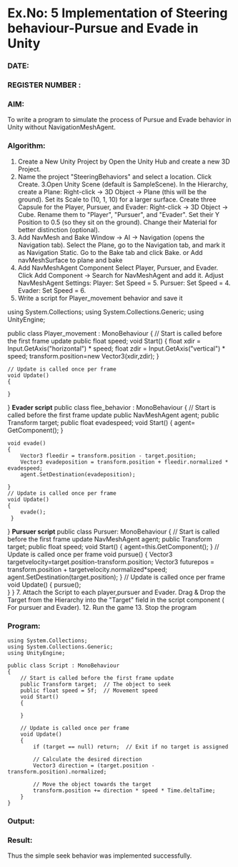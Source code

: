 # Ex.No: 5  Implementation of Steering behaviour-Pursue and Evade in Unity
### DATE:                                                                            
### REGISTER NUMBER : 
### AIM: 
To write a program to simulate the process of Pursue and Evade behavior in Unity without NavigationMeshAgent. 
### Algorithm:
1. Create a New Unity Project by Open the  Unity Hub and create a new 3D Project.
2. Name the project "SteeringBehaviors" and select a location. Click Create.
3.Open Unity Scene (default is SampleScene).
  In the Hierarchy, create a Plane:
  Right-click → 3D Object → Plane (this will be the ground).
  Set its Scale to (10, 1, 10) for a larger surface.
  Create three Capsule for the Player, Pursuer, and Evader:
  Right-click → 3D Object → Cube.
  Rename them to "Player", "Pursuer", and "Evader".
  Set their Y Position to 0.5 (so they sit on the ground).
  Change their Material for better distinction (optional).
3. Add NavMesh and Bake
   Window → AI → Navigation (opens the Navigation tab).
   Select the Plane, go to the Navigation tab, and mark it as Navigation Static.
   Go to the Bake tab and click Bake.
   or
   Add navMeshSurface to plane and bake 
4. Add NavMeshAgent Component
    Select Player, Pursuer, and Evader.
    Click Add Component → Search for NavMeshAgent and add it.
    Adjust NavMeshAgent Settings:
    Player: Set Speed = 5.
    Pursuer: Set Speed = 4.
    Evader: Set Speed = 6.
5. Write a script for  Player_movement behavior and save it

using System.Collections;
using System.Collections.Generic;
using UnityEngine;

public class Player_movement : MonoBehaviour
{
    // Start is called before the first frame update
    public float speed;
    void Start()
    {
        float xdir = Input.GetAxis("horizontal") * speed;
        float zdir = Input.GetAxis("vertical") * speed;
        transform.position=new Vector3(xdir,zdir);
    }

    // Update is called once per frame
    void Update()
    {
        
    }
}
**Evader script**
public class flee_behavior : MonoBehaviour
{
    // Start is called before the first frame update
    public NavMeshAgent agent;
    public Transform target;
    public float evadespeed;
    void Start()
    {
        agent= GetComponent<NavMeshAgent>();
    }

    void evade()
    {
        Vector3 fleedir = transform.position - target.position;
        Vector3 evadeposition = transform.position + fleedir.normalized * evadespeed;
        agent.SetDestination(evadeposition);

    }
    // Update is called once per frame
    void Update()
    {
        evade();          
     }
}
**Pursuer script**
public class Pursuer: MonoBehaviour
{
    // Start is called before the first frame update
    NavMeshAgent agent;
    public Transform target;
    public float speed;
    void Start()
    {
        agent=this.GetComponent<NavMeshAgent>();
    }
       // Update is called once per frame
    void pursue()
    {
       Vector3 targetvelocity=target.position-transform.position;
       Vector3 futurepos = transform.position + targetvelocity.normalized*speed;
       agent.SetDestination(target.position);
    } 
    // Update is called once per frame
    void Update()
    {
        pursue();          
     }
}
7. Attach the Script to each player,pursuer and Evader.
   Drag & Drop the Target from the Hierarchy into the "Target" field in the script component ( For pursuer and Evader).
12. Run the game 
13. Stop the program
    
### Program:
```
using System.Collections;
using System.Collections.Generic;
using UnityEngine;

public class Script : MonoBehaviour
{
    // Start is called before the first frame update
    public Transform target;  // The object to seek
    public float speed = 5f;  // Movement speed
    void Start()
    {
        
    }

    // Update is called once per frame
    void Update()
    {
        if (target == null) return;  // Exit if no target is assigned

        // Calculate the desired direction
        Vector3 direction = (target.position - transform.position).normalized;

        // Move the object towards the target
        transform.position += direction * speed * Time.deltaTime;
    }
}
```
### Output:









### Result:
Thus the simple seek behavior was implemented successfully.
